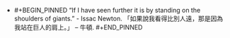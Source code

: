 - #+BEGIN_PINNED
  “If I have seen further it is by standing on the shoulders of giants.” - Issac Newton.
  「如果說我看得比別人遠，那是因為我站在巨人的肩上。」 – 牛頓.
  #+END_PINNED